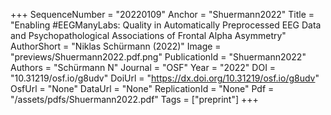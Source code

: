 +++
SequenceNumber = "20220109"
Anchor = "Shuermann2022"
Title = "Enabling #EEGManyLabs: Quality in Automatically Preprocessed EEG Data and Psychopathological Associations of Frontal Alpha Asymmetry"
AuthorShort = "Niklas Schürmann (2022)"
Image = "previews/Shuermann2022.pdf.png"
PublicationId = "Shuermann2022"
Authors = "Schürmann N"
Journal = "OSF"
Year = "2022"
DOI = "10.31219/osf.io/g8udv"
DoiUrl = "https://dx.doi.org/10.31219/osf.io/g8udv"
OsfUrl = "None"
DataUrl = "None"
ReplicationId = "None"
Pdf = "/assets/pdfs/Shuermann2022.pdf"
Tags = ["preprint"]
+++